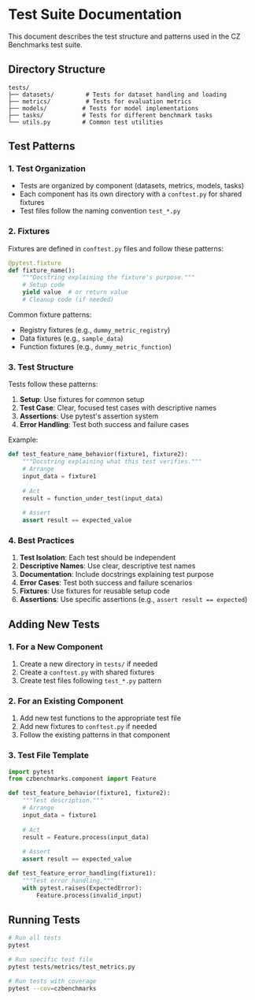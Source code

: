 # Test Suite Documentation

This document describes the test structure and patterns used in the CZ Benchmarks test suite.

## Directory Structure

```
tests/
├── datasets/         # Tests for dataset handling and loading
├── metrics/          # Tests for evaluation metrics
├── models/          # Tests for model implementations
├── tasks/           # Tests for different benchmark tasks
└── utils.py         # Common test utilities
```

## Test Patterns

### 1. Test Organization

- Tests are organized by component (datasets, metrics, models, tasks)
- Each component has its own directory with a `conftest.py` for shared fixtures
- Test files follow the naming convention `test_*.py`

### 2. Fixtures

Fixtures are defined in `conftest.py` files and follow these patterns:

```python
@pytest.fixture
def fixture_name():
    """Docstring explaining the fixture's purpose."""
    # Setup code
    yield value  # or return value
    # Cleanup code (if needed)
```

Common fixture patterns:
- Registry fixtures (e.g., `dummy_metric_registry`)
- Data fixtures (e.g., `sample_data`)
- Function fixtures (e.g., `dummy_metric_function`)

### 3. Test Structure

Tests follow these patterns:

1. **Setup**: Use fixtures for common setup
2. **Test Case**: Clear, focused test cases with descriptive names
3. **Assertions**: Use pytest's assertion system
4. **Error Handling**: Test both success and failure cases

Example:
```python
def test_feature_name_behavior(fixture1, fixture2):
    """Docstring explaining what this test verifies."""
    # Arrange
    input_data = fixture1
    
    # Act
    result = function_under_test(input_data)
    
    # Assert
    assert result == expected_value
```

### 4. Best Practices

1. **Test Isolation**: Each test should be independent
2. **Descriptive Names**: Use clear, descriptive test names
3. **Documentation**: Include docstrings explaining test purpose
4. **Error Cases**: Test both success and failure scenarios
5. **Fixtures**: Use fixtures for reusable setup code
6. **Assertions**: Use specific assertions (e.g., `assert result == expected`)

## Adding New Tests

### 1. For a New Component

1. Create a new directory in `tests/` if needed
2. Create a `conftest.py` with shared fixtures
3. Create test files following `test_*.py` pattern

### 2. For an Existing Component

1. Add new test functions to the appropriate test file
2. Add new fixtures to `conftest.py` if needed
3. Follow the existing patterns in that component

### 3. Test File Template

```python
import pytest
from czbenchmarks.component import Feature

def test_feature_behavior(fixture1, fixture2):
    """Test description."""
    # Arrange
    input_data = fixture1
    
    # Act
    result = Feature.process(input_data)
    
    # Assert
    assert result == expected_value

def test_feature_error_handling(fixture1):
    """Test error handling."""
    with pytest.raises(ExpectedError):
        Feature.process(invalid_input)
```

## Running Tests

```bash
# Run all tests
pytest

# Run specific test file
pytest tests/metrics/test_metrics.py

# Run tests with coverage
pytest --cov=czbenchmarks
```
